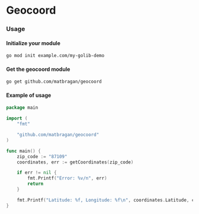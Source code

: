 # Geocoord

### Usage
#### Initialize your module
```sh
go mod init example.com/my-golib-demo
```

#### Get the geocoord module
```sh
go get github.com/matbragan/geocoord
```

#### Example of usage
```go
package main

import (
    "fmt"

    "github.com/matbragan/geocoord"
)

func main() {
    zip_code := "87109"
	coordinates, err := getCoordinates(zip_code)

	if err != nil {
		fmt.Printf("Error: %v/n", err)
		return
	}

	fmt.Printf("Latitude: %f, Longitude: %f\n", coordinates.Latitude, coordinates.Longitude)
}
```
